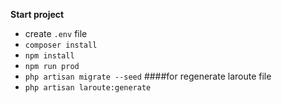 **Start project**
- create ```.env``` file
- ```composer install```
- ```npm install```
- ```npm run prod```
- ```php artisan migrate --seed```
####for regenerate laroute file
- ```php artisan laroute:generate```